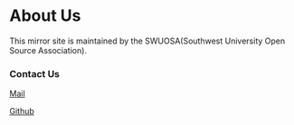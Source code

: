 # About Us
This mirror site is maintained by the SWUOSA(Southwest University Open Source Association).
### Contact Us

[Mail](mailto:scaryffy@qq.com)

[Github](https://github.com/ffdy)

